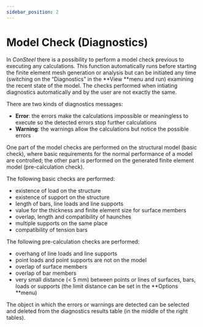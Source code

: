 ```yaml
---
sidebar_position: 2
---
```

# Model Check (Diagnostics)

In _ConSteel_ there is a possibility to perform a model check previous to executing any calculations. This function automatically runs before starting the finite element mesh generation or analysis but can be initiated any time (switching on the “Diagnostics” in the **View **menu and run) examining the recent state of the model. The checks performed when intiating diagnostics automatically and by the user are not exactly the same.

<!-- /wp:paragraph -->

<!-- wp:paragraph {"align":"justify"} -->

There are two kinds of diagnostics messages:

<!-- /wp:paragraph -->

<!-- wp:list -->

- **Error**: the errors make the calculations impossible or meaningless to execute so the detected errors stop further calculations
- **Warning**: the warnings allow the calculations but notice the possible errors

<!-- /wp:list -->

<!-- wp:paragraph -->

One part of the model checks are performed on the structural model (basic check), where basic requirements for the normal performance of a model are controlled; the other part is performed on the generated finite element model (pre-calculation check).

<!-- /wp:paragraph -->

<!-- wp:paragraph -->

The following basic checks are performed:

<!-- /wp:paragraph -->

<!-- wp:list -->

- existence of load on the structure
- existence of support on the structure
- length of bars, line loads and line supports
- value for the thickness and finite element size for surface members
- overlap, length and compatibility of haunches
- multiple supports on the same place
- compatibility of tension bars

<!-- /wp:list -->

<!-- wp:paragraph -->

The following pre-calculation checks are performed:

<!-- /wp:paragraph -->

<!-- wp:list -->

- overhang of line loads and line supports
- point loads and point supports are not on the model
- overlap of surface members
- overlap of bar members
- very small distance (&lt; 5 mm) between points or lines of surfaces, bars, loads or supports (the limit distance can be set in the **Options **menu)

<!-- /wp:list -->

<!-- wp:paragraph -->

The object in which the errors or warnings are detected can be selected and deleted from the diagnostics results table (in the middle of the right tables).

<!-- /wp:paragraph -->
